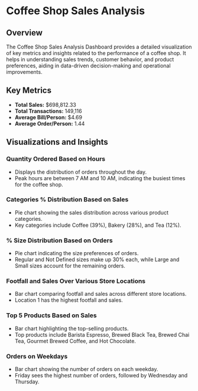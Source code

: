
# Coffee Shop Sales Analysis 

## Overview

The Coffee Shop Sales Analysis Dashboard provides a detailed visualization of key metrics and insights related to the performance of a coffee shop. It helps in understanding sales trends, customer behavior, and product preferences, aiding in data-driven decision-making and operational improvements.

## Key Metrics

- **Total Sales:** $698,812.33
- **Total Transactions:** 149,116
- **Average Bill/Person:** $4.69
- **Average Order/Person:** 1.44

## Visualizations and Insights

### Quantity Ordered Based on Hours
- Displays the distribution of orders throughout the day.
- Peak hours are between 7 AM and 10 AM, indicating the busiest times for the coffee shop.

### Categories % Distribution Based on Sales
- Pie chart showing the sales distribution across various product categories.
- Key categories include Coffee (39%), Bakery (28%), and Tea (12%).

### % Size Distribution Based on Orders
- Pie chart indicating the size preferences of orders.
- Regular and Not Defined sizes make up 30% each, while Large and Small sizes account for the remaining orders.

### Footfall and Sales Over Various Store Locations
- Bar chart comparing footfall and sales across different store locations.
- Location 1 has the highest footfall and sales.

### Top 5 Products Based on Sales
- Bar chart highlighting the top-selling products.
- Top products include Barista Espresso, Brewed Black Tea, Brewed Chai Tea, Gourmet Brewed Coffee, and Hot Chocolate.

### Orders on Weekdays
- Bar chart showing the number of orders on each weekday.
- Friday sees the highest number of orders, followed by Wednesday and Thursday.
